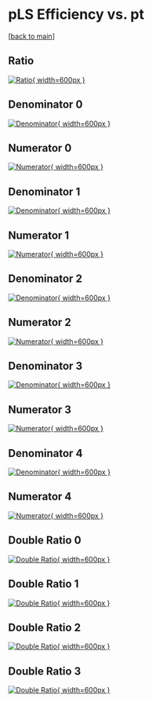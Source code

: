 # pLS Efficiency vs. pt

[[back to main](./)]



## Ratio

[![Ratio](../mtv/var/pLS_base_11_0_eff_pt.png){ width=600px }](../mtv/var/pLS_base_11_0_eff_pt.pdf)

## Denominator 0

[![Denominator](../mtv/den/pLS_base_11_0_eff_pt_den0.png){ width=600px }](../mtv/den/pLS_base_11_0_eff_pt_den0.pdf)

## Numerator 0

[![Numerator](../mtv/num/pLS_base_11_0_eff_pt_num0.png){ width=600px }](../mtv/num/pLS_base_11_0_eff_pt_num0.pdf)

## Denominator 1

[![Denominator](../mtv/den/pLS_base_11_0_eff_pt_den1.png){ width=600px }](../mtv/den/pLS_base_11_0_eff_pt_den1.pdf)

## Numerator 1

[![Numerator](../mtv/num/pLS_base_11_0_eff_pt_num1.png){ width=600px }](../mtv/num/pLS_base_11_0_eff_pt_num1.pdf)

## Denominator 2

[![Denominator](../mtv/den/pLS_base_11_0_eff_pt_den2.png){ width=600px }](../mtv/den/pLS_base_11_0_eff_pt_den2.pdf)

## Numerator 2

[![Numerator](../mtv/num/pLS_base_11_0_eff_pt_num2.png){ width=600px }](../mtv/num/pLS_base_11_0_eff_pt_num2.pdf)

## Denominator 3

[![Denominator](../mtv/den/pLS_base_11_0_eff_pt_den3.png){ width=600px }](../mtv/den/pLS_base_11_0_eff_pt_den3.pdf)

## Numerator 3

[![Numerator](../mtv/num/pLS_base_11_0_eff_pt_num3.png){ width=600px }](../mtv/num/pLS_base_11_0_eff_pt_num3.pdf)

## Denominator 4

[![Denominator](../mtv/den/pLS_base_11_0_eff_pt_den4.png){ width=600px }](../mtv/den/pLS_base_11_0_eff_pt_den4.pdf)

## Numerator 4

[![Numerator](../mtv/num/pLS_base_11_0_eff_pt_num4.png){ width=600px }](../mtv/num/pLS_base_11_0_eff_pt_num4.pdf)

## Double Ratio 0

[![Double Ratio](../mtv/ratio/pLS_base_11_0_eff_pt_ratio0.png){ width=600px }](../mtv/ratio/pLS_base_11_0_eff_pt_ratio0.pdf)

## Double Ratio 1

[![Double Ratio](../mtv/ratio/pLS_base_11_0_eff_pt_ratio1.png){ width=600px }](../mtv/ratio/pLS_base_11_0_eff_pt_ratio1.pdf)

## Double Ratio 2

[![Double Ratio](../mtv/ratio/pLS_base_11_0_eff_pt_ratio2.png){ width=600px }](../mtv/ratio/pLS_base_11_0_eff_pt_ratio2.pdf)

## Double Ratio 3

[![Double Ratio](../mtv/ratio/pLS_base_11_0_eff_pt_ratio3.png){ width=600px }](../mtv/ratio/pLS_base_11_0_eff_pt_ratio3.pdf)

